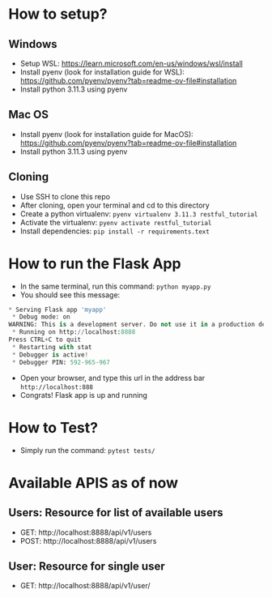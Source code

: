 # How to setup?

## Windows
- Setup WSL: https://learn.microsoft.com/en-us/windows/wsl/install
- Install pyenv (look for installation guide for WSL): https://github.com/pyenv/pyenv?tab=readme-ov-file#installation
- Install python 3.11.3 using pyenv

## Mac OS
- Install pyenv (look for installation guide for MacOS): https://github.com/pyenv/pyenv?tab=readme-ov-file#installation
- Install python 3.11.3 using pyenv

## Cloning
- Use SSH to clone this repo
- After cloning, open your terminal and cd to this directory
- Create a python virtualenv: `pyenv virtualenv 3.11.3 restful_tutorial`
- Activate the virtualenv: `pyenv activate restful_tutorial`
- Install dependencies: `pip install -r requirements.text`

# How to run the Flask App
- In the same terminal, run this command: `python myapp.py`
- You should see this message:
```python
* Serving Flask app 'myapp'
 * Debug mode: on
WARNING: This is a development server. Do not use it in a production deployment. Use a production WSGI server instead.
 * Running on http://localhost:8888
Press CTRL+C to quit
 * Restarting with stat
 * Debugger is active!
 * Debugger PIN: 592-965-967
```
- Open your browser, and type this url in the address bar `http://localhost:888`
- Congrats! Flask app is up and running

# How to Test?
- Simply run the command: `pytest tests/`

# Available APIS as of now
## Users: Resource for list of available users
- GET: http://localhost:8888/api/v1/users
- POST: http://localhost:8888/api/v1/users

## User: Resource for single user
- GET: http://localhost:8888/api/v1/user/<id>


